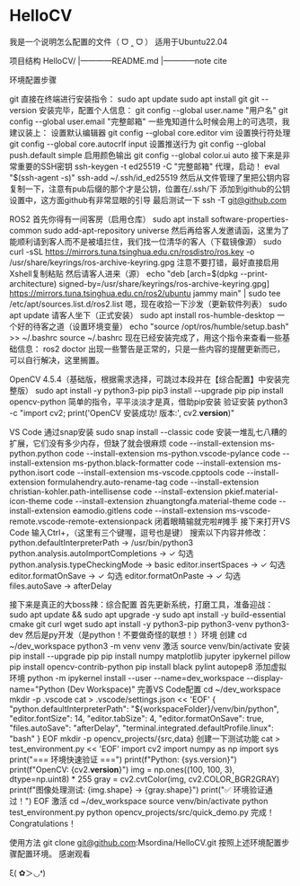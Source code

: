 # HelloCV
我是一个说明怎么配置的文件（ ᗜ ‸ ᗜ ）
适用于Ubuntu22.04


项目结构
HelloCV/
|————README.md
|————note cite


环境配置步骤

  git
    直接在终端进行安装指令：
      sudo apt update
      sudo apt install git
      git --version
    安装完毕，配置个人信息：
      git config --global user.name "用户名"
      git config --global user.email "完整邮箱"
    一些鬼知道什么时候会用上的可选项，我建议装上：
      设置默认编辑器
        git config --global core.editor vim
      设置换行符处理
        git config --global core.autocrlf input
      设置推送行为
        git config --global push.default simple
      启用颜色输出
        git config --global color.ui auto
    接下来是非常重要的SSH密钥
      ssh-keygen -t ed25519 -C "完整邮箱"
    代理，启动！
      eval "$(ssh-agent -s)"
      ssh-add ~/.ssh/id_ed25519
    然后从文件管理了里把公钥内容复制一下，注意有pub后缀的那个才是公钥，位置在/.ssh/下
    添加到github的公钥设置中，这方面github有非常显眼的引导
    最后测试一下
      ssh -T git@github.com

  ROS2
    首先你得有一间客房（启用仓库）
      sudo apt install software-properties-common
      sudo add-apt-repository universe
    然后再给客人发邀请函，这里为了能顺利请到客人而不是被墙拦住，我们找一位清华的客人（下载镜像源）
      sudo curl -sSL https://mirrors.tuna.tsinghua.edu.cn/rosdistro/ros.key -o /usr/share/keyrings/ros-archive-keyring.gpg
    注意不要打错，最好直接启用Xshell复制粘贴
    然后请客人进来（源）
      echo "deb [arch=$(dpkg --print-architecture) signed-by=/usr/share/keyrings/ros-archive-keyring.gpg] https://mirrors.tuna.tsinghua.edu.cn/ros2/ubuntu jammy main" | sudo tee /etc/apt/sources.list.d/ros2.list
    嗯，现在收拾一下沙发（更新软件列表）
      sudo apt update
    请客人坐下（正式安装）
      sudo apt install ros-humble-desktop
    一个好的待客之道（设置环境变量）
      echo "source /opt/ros/humble/setup.bash" >> ~/.bashrc
      source ~/.bashrc
    现在已经安装完成了，用这个指令来查看一些基础信息：
      ros2 doctor
    出现一些警告是正常的，只是一些内容的提醒更新而已，可以自行解决，这里搁置。

  OpenCV 4.5.4（基础版，根据需求选择，可跳过本段并在【综合配置】中安装完整版）
      sudo apt install -y python3-pip
      pip3 install --upgrade pip
      pip install opencv-python
    简单的指令，平平淡淡才是真，借助pip安装
    验证安装
      python3 -c "import cv2; print('OpenCV 安装成功! 版本:', cv2.__version__)"

  VS Code
    通过snap安装
      sudo snap install --classic code
    安装一堆乱七八糟的扩展，它们没有多少内存，但缺了就会很麻烦
      code --install-extension ms-python.python
      code --install-extension ms-python.vscode-pylance
      code --install-extension ms-python.black-formatter
      code --install-extension ms-python.isort
      code --install-extension ms-vscode.cpptools
      code --install-extension formulahendry.auto-rename-tag
      code --install-extension christian-kohler.path-intellisense
      code --install-extension pkief.material-icon-theme
      code --install-extension zhuangtongfa.material-theme
      code --install-extension eamodio.gitlens
      code --install-extension ms-vscode-remote.vscode-remote-extensionpack
    闭着眼睛输就完啦#摊手
    接下来打开VS Code
    输入Ctrl+，（这里有三个键喔，逗号也是键）
    搜索以下内容并修改：
      python.defaultInterpreterPath → /usr/bin/python3
      python.analysis.autoImportCompletions → ✓ 勾选
      python.analysis.typeCheckingMode → basic
      editor.insertSpaces → ✓ 勾选
      editor.formatOnSave → ✓ 勾选
      editor.formatOnPaste → ✓ 勾选
      files.autoSave → afterDelay

  接下来是真正的大boss辣：综合配置
    首先更新系统，打磨工具，准备迎战：
      sudo apt update && sudo apt upgrade -y
      sudo apt install -y build-essential cmake git curl wget
      sudo apt install -y python3-pip python3-venv python3-dev
    然后是py开发（是python！不要做奇怪的联想！）环境
      创建
      cd ~/dev_workspace
      python3 -m venv venv
      激活
      source venv/bin/activate
      安装
      pip install --upgrade pip
      pip install numpy matplotlib jupyter ipykernel pillow
      pip install opencv-contrib-python
      pip install black pylint autopep8
      添加虚拟环境
      python -m ipykernel install --user --name=dev_workspace --display-name="Python (Dev Workspace)"
    完善VS Code配置
      cd ~/dev_workspace
      mkdir -p .vscode
      cat > .vscode/settings.json << 'EOF'
      {
    "python.defaultInterpreterPath": "${workspaceFolder}/venv/bin/python",
    "editor.fontSize": 14,
    "editor.tabSize": 4,
    "editor.formatOnSave": true,
    "files.autoSave": "afterDelay",
    "terminal.integrated.defaultProfile.linux": "bash"
    }
    EOF
     mkdir -p opencv_projects/{src,data}
   创建一下测试功能
     cat > test_environment.py << 'EOF'
     import cv2
     import numpy as np
     import sys
     print("=== 环境快速验证 ===")
     print(f"Python: {sys.version}")
     print(f"OpenCV: {cv2.__version__}")
     img = np.ones((100, 100, 3), dtype=np.uint8) * 255
     gray = cv2.cvtColor(img, cv2.COLOR_BGR2GRAY)
     print(f"图像处理测试: {img.shape} -> {gray.shape}")
     print("✅ 环境验证通过！")
     EOF
   激活
     cd ~/dev_workspace
     source venv/bin/activate
     python test_environment.py
     python opencv_projects/src/quick_demo.py
完成！Congratulations！


使用方法
git clone git@github.com:Msordina/HelloCV.git
按照上述环境配置步骤配置环境。
感谢观看






ξ( ✿＞◡❛)
